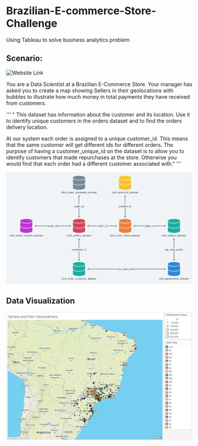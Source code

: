 # Brazilian-E-commerce-Store-Challenge
Using Tableau to solve business analytics problem

## Scenario: 
![Website Link](https://www.kaggle.com/datasets/olistbr/brazilian-ecommerce?resource=download)

You are a Data Scientist at a Brazilian E-Commerce Store. 
Your manager has asked you to create a map showing Sellers in their geolocations with bubbles to illustrate how much money in total payments they have received from customers.

'''
" This dataset has information about the customer and its location. Use it to identify unique customers in the orders dataset and to find the orders delivery location.

At our system each order is assigned to a unique customer_id. This means that the same customer will get different ids for different orders. The purpose of having a customer_unique_id on the dataset is to allow you to identify customers that made repurchases at the store. Otherwise you would find that each order had a different customer associated with."
'''

![image](https://github.com/jessngph09/Brazilian-E-commerce-Store-Challenge/blob/c6b79fee08757832ac3cf1e6e298d432dcc82726/Assets/data%20model.png)

## Data Visualization

![image](https://github.com/jessngph09/Brazilian-E-commerce-Store-Challenge/blob/2e0abe2e11559e3dd881152f1bda73f8d1857eb2/Assets/Screenshot%202024-01-23%20at%2012.54.22%20PM.png)

